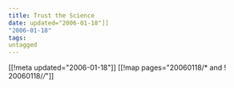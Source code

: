 ```yaml
---
title: Trust the Science
date: updated="2006-01-18"]]
"2006-01-18"
tags:
untagged
---
```

[[!meta updated="2006-01-18"]]
[[!map pages="20060118/* and ! 20060118/*/*"]]
